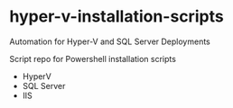 # hyper-v-installation-scripts
Automation for Hyper-V and SQL Server Deployments


Script repo for Powershell installation scripts

- HyperV
- SQL Server
- IIS
